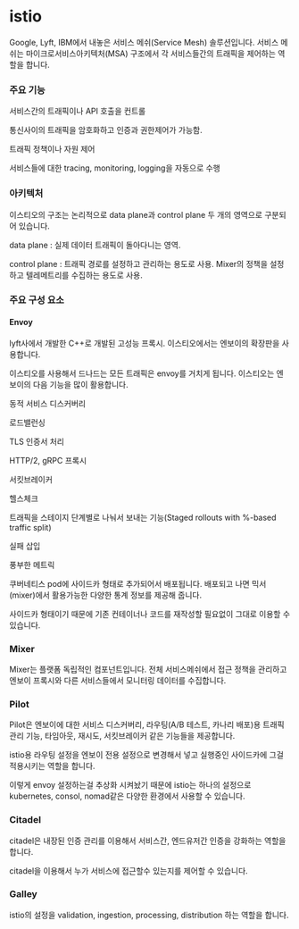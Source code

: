 # istio

Google, Lyft, IBM에서 내놓은 서비스 메쉬(Service Mesh) 솔루션입니다.
서비스 메쉬는 마이크로서비스아키텍처(MSA) 구조에서 각 서비스들간의 트래픽을 제어하는 역할을 합니다.
 

### 주요 기능
서비스간의 트래픽이나 API 호출을 컨트롤

통신사이의 트래픽을 암호화하고 인증과 권한제어가 가능함.

트래픽 정책이나 자원 제어

서비스들에 대한 tracing, monitoring, logging을 자동으로 수행

### 아키텍처

 

이스티오의 구조는 논리적으로 data plane과 control plane 두 개의 영역으로 구분되어 있습니다.

data plane : 실제 데이터 트래픽이 돌아다니는 영역.

control plane : 트래픽 경로를 설정하고 관리하는 용도로 사용. Mixer의 정책을 설정하고 텔레메트리를 수집하는 용도로 사용.

 

### 주요 구성 요소
####  Envoy

lyft사에서 개발한 C++로 개발된 고성능 프록시. 이스티오에서는 엔보이의 확장판을 사용합니다.

이스티오를 사용해서 드나드는 모든 트래픽은 envoy를 거치게 됩니다. 이스티오는 엔보이의 다음 기능을 많이 활용합니다.

동적 서비스 디스커버리

로드밸런싱

TLS 인증서 처리

HTTP/2, gRPC 프록시

서킷브레이커

헬스체크

트래픽을 스테이지 단계별로 나눠서 보내는 기능(Staged rollouts with %-based traffic split)

실패 삽입

풍부한 메트릭

쿠버네티스 pod에 사이드카 형태로 추가되어서 배포됩니다. 배포되고 나면 믹서(mixer)에서 활용가능한 다양한 통계 정보를 제공해 줍니다.

사이드카 형태이기 때문에 기존 컨테이너나 코드를 재작성할 필요없이 그대로 이용할 수 있습니다.

 

### Mixer

Mixer는 플랫폼 독립적인 컴포넌트입니다. 전체 서비스메쉬에서 접근 정책을 관리하고 엔보이 프록시와 다른 서비스들에서 모니터링 데이터를 수집합니다.

 

### Pilot

Pilot은 엔보이에 대한 서비스 디스커버리, 라우팅(A/B 테스트, 카나리 배포)용 트래픽 관리 기능, 타임아웃, 재시도, 서킷브레이커 같은 기능들을 제공합니다.

istio용 라우팅 설정을 엔보이 전용 설정으로 변경해서 넣고 실행중인 사이드카에 그걸 적용시키는 역할을 합니다. 


 
이렇게 envoy 설정하는걸 추상화 시켜놨기 때문에 istio는 하나의 설정으로 kubernetes, consol, nomad같은 다양한 환경에서 사용할 수 있습니다.

 

### Citadel

citadel은 내장된 인증 관리를 이용해서 서비스간, 엔드유저간 인증을 강화하는 역할을 합니다.

citadel을 이용해서 누가 서비스에 접근할수 있는지를 제어할 수 있습니다.

 

### Galley

istio의 설정을 validation, ingestion, processing, distribution 하는 역할을 합니다. 

